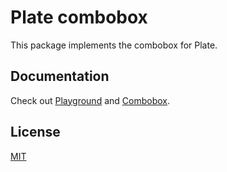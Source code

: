 # Plate combobox

This package implements the combobox for Plate.

## Documentation

Check out [Playground](https://platejs.org/docs/playground) and
[Combobox](https://platejs.org/docs/combobox).

## License

[MIT](../../LICENSE)
